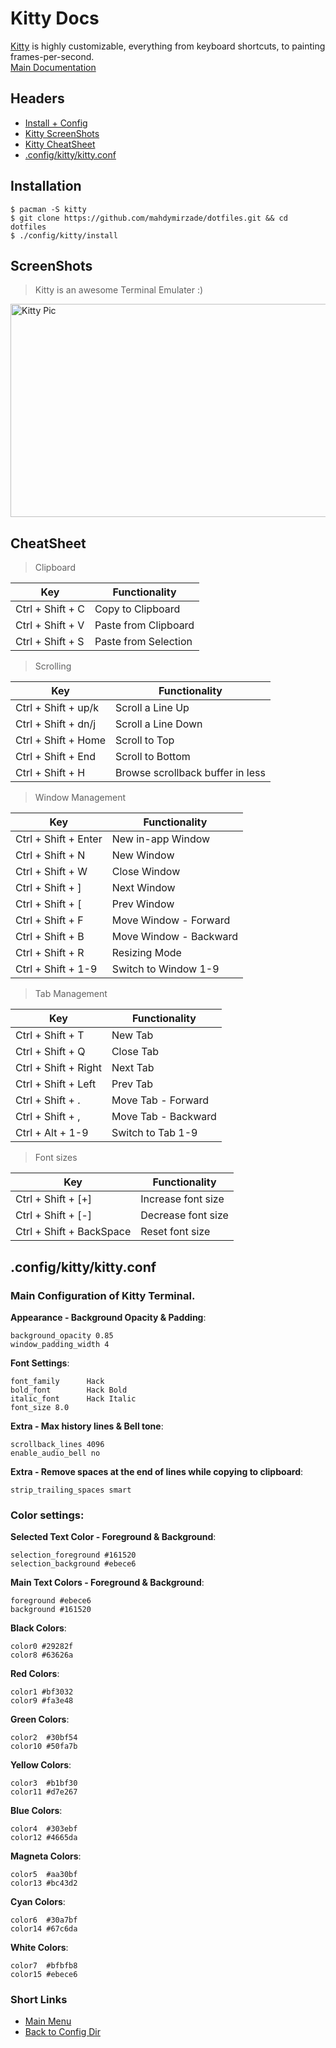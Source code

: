 # Kitty Docs
[Kitty](https://sw.kovidgoyal.net/kitty) is highly customizable, everything from keyboard shortcuts, to painting frames-per-second.<br/>
[Main Documentation](https://sw.kovidgoyal.net/kitty/conf.html)

## Headers
- [Install + Config](#installation)
- [Kitty ScreenShots](#screenshots)
- [Kitty CheatSheet](#cheatsheet)
- [.config/kitty/kitty.conf](#configkittykittyconf)

## Installation
```
$ pacman -S kitty
$ git clone https://github.com/mahdymirzade/dotfiles.git && cd dotfiles
$ ./config/kitty/install
```

## ScreenShots
> Kitty is an awesome Terminal Emulater :)

<img src="https://raw.githubusercontent.com/mahdymirzade/assets/main/dotfiles/kitty.pic" alt="Kitty Pic" width="512" height="341">

## CheatSheet
> Clipboard

| Key                       | Functionality                     |
| ------------------------- | --------------------------------- |
| Ctrl + Shift + C          | Copy to Clipboard                 |
| Ctrl + Shift + V          | Paste from Clipboard              |
| Ctrl + Shift + S          | Paste from Selection              |

> Scrolling

| Key                       | Functionality                     |
| ------------------------- | --------------------------------- |
| Ctrl + Shift + up/k       | Scroll a Line Up                  |
| Ctrl + Shift + dn/j       | Scroll a Line Down                |
| Ctrl + Shift + Home       | Scroll to Top                     |
| Ctrl + Shift + End        | Scroll to Bottom                  |
| Ctrl + Shift + H          | Browse scrollback buffer in less  |

> Window Management

| Key                       | Functionality                     |
| ------------------------- | --------------------------------- |
| Ctrl + Shift + Enter      | New in-app Window                 |
| Ctrl + Shift + N          | New Window                        |
| Ctrl + Shift + W          | Close Window                      |
| Ctrl + Shift + ]          | Next Window                       |
| Ctrl + Shift + [          | Prev Window                       |
| Ctrl + Shift + F          | Move Window - Forward             |
| Ctrl + Shift + B          | Move Window - Backward            |
| Ctrl + Shift + R          | Resizing Mode                     |
| Ctrl + Shift + 1-9        | Switch to Window 1-9              |

> Tab Management

| Key                       | Functionality                     |
| ------------------------- | --------------------------------- |
| Ctrl + Shift + T          | New Tab                           |
| Ctrl + Shift + Q          | Close Tab                         |
| Ctrl + Shift + Right      | Next Tab                          |
| Ctrl + Shift + Left       | Prev Tab                          |
| Ctrl + Shift + .          | Move Tab - Forward                |
| Ctrl + Shift + ,          | Move Tab - Backward               |
| Ctrl + Alt + 1-9          | Switch to Tab 1-9                 |

> Font sizes

| Key                       | Functionality                     |
| ------------------------- | --------------------------------- |
| Ctrl + Shift + [+]        | Increase font size                |
| Ctrl + Shift + [-]        | Decrease font size                |
| Ctrl + Shift + BackSpace  | Reset font size                   |



## .config/kitty/kitty.conf
### Main Configuration of Kitty Terminal.
**Appearance - Background Opacity & Padding**:
```
background_opacity 0.85
window_padding_width 4
```
**Font Settings**:
```
font_family      Hack
bold_font        Hack Bold
italic_font      Hack Italic
font_size 8.0
```
**Extra - Max history lines & Bell tone**:
```
scrollback_lines 4096
enable_audio_bell no
```
**Extra - Remove spaces at the end of lines while copying to clipboard**:
```
strip_trailing_spaces smart
```
### Color settings:
**Selected Text Color - Foreground & Background**:
```
selection_foreground #161520
selection_background #ebece6
```
**Main Text Colors - Foreground & Background**:
```
foreground #ebece6
background #161520
```
**Black Colors**:
```
color0 #29282f
color8 #63626a
```
**Red Colors**:
```
color1 #bf3032
color9 #fa3e48
```
**Green Colors**:
```
color2  #30bf54
color10 #50fa7b
```
**Yellow Colors**:
```
color3  #b1bf30
color11 #d7e267
```
**Blue Colors**:
```
color4  #303ebf
color12 #4665da
```
**Magneta Colors**:
```
color5  #aa30bf
color13 #bc43d2
```
**Cyan Colors**:
```
color6  #30a7bf
color14 #67c6da
```
**White Colors**:
```
color7  #bfbfb8
color15 #ebece6
```



### Short Links
- [Main Menu](./../../../../)
- [Back to Config Dir](./../)
